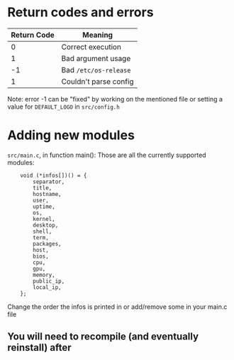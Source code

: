 # Return codes and errors
| Return Code   | Meaning               |
| ---           | ---                   |
| 0             | Correct execution     |
| 1             | Bad argument usage    |
| -1            | Bad `/etc/os-release` |
| 1             | Couldn't parse config |

Note: error -1 can be "fixed" by working on the mentioned file or setting a value for `DEFAULT_LOGO` in `src/config.h`

# Adding new modules
`src/main.c`, in function main():
Those are all the currently supported modules:
```
    void (*infos[])() = {
        separator,
        title,
        hostname,
        user,
        uptime,
        os,
        kernel,
        desktop,
        shell,
        term,
        packages,
        host,
        bios,
        cpu,
        gpu,
        memory,
        public_ip,
        local_ip,
    };
```
Change the order the infos is printed in or add/remove some in your main.c file
## You will need to recompile (and eventually reinstall) after